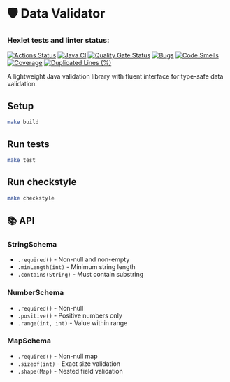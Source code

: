 # 🛡️ Data Validator

### Hexlet tests and linter status:
[![Actions Status](https://github.com/AnnaChekina/java-project-78/actions/workflows/hexlet-check.yml/badge.svg)](https://github.com/AnnaChekina/java-project-78/actions)
[![Java CI](https://github.com/AnnaChekina/java-project-78/actions/workflows/main.yml/badge.svg)](https://github.com/AnnaChekina/java-project-78/actions/workflows/main.yml)
[![Quality Gate Status](https://sonarcloud.io/api/project_badges/measure?project=AnnaChekina_java-project-78&metric=alert_status)](https://sonarcloud.io/summary/new_code?id=AnnaChekina_java-project-78)
[![Bugs](https://sonarcloud.io/api/project_badges/measure?project=AnnaChekina_java-project-78&metric=bugs)](https://sonarcloud.io/summary/new_code?id=AnnaChekina_java-project-78)
[![Code Smells](https://sonarcloud.io/api/project_badges/measure?project=AnnaChekina_java-project-78&metric=code_smells)](https://sonarcloud.io/summary/new_code?id=AnnaChekina_java-project-78)
[![Coverage](https://sonarcloud.io/api/project_badges/measure?project=AnnaChekina_java-project-78&metric=coverage)](https://sonarcloud.io/summary/new_code?id=AnnaChekina_java-project-78)
[![Duplicated Lines (%)](https://sonarcloud.io/api/project_badges/measure?project=AnnaChekina_java-project-78&metric=duplicated_lines_density)](https://sonarcloud.io/summary/new_code?id=AnnaChekina_java-project-78)

A lightweight Java validation library with fluent interface for type-safe data validation.

## Setup

```bash
make build
```

## Run tests

```bash
make test
```

## Run checkstyle

```bash
make checkstyle
```

## 📚 API

### StringSchema
- `.required()` - Non-null and non-empty
- `.minLength(int)` - Minimum string length
- `.contains(String)` - Must contain substring

### NumberSchema
- `.required()` - Non-null
- `.positive()` - Positive numbers only
- `.range(int, int)` - Value within range

### MapSchema
- `.required()` - Non-null map
- `.sizeof(int)` - Exact size validation
- `.shape(Map)` - Nested field validation

